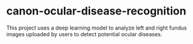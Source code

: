 # canon-ocular-disease-recognition
 This project uses a deep learning model to analyze left and right fundus images uploaded by users to detect potential ocular diseases.

